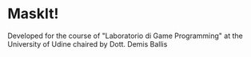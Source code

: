 # MaskIt!

Developed for the course of "Laboratorio di Game Programming" at the University of Udine chaired by Dott. Demis Ballis

